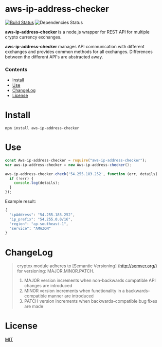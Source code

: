 aws-ip-address-checker
=======
[![Build Status](https://travis-ci.org/dutu/cryptox.svg)](https://travis-ci.org/dutu/cryptox/) ![Dependencies Status](https://david-dm.org/dutu/cryptox.svg)


**aws-ip-address-checker** is a node.js wrapper for REST API for multiple crypto currency exchanges.

**aws-ip-address-checker** manages API communication with different exchanges and  provides common methods for all exchanges. Differences between the different API's are abstracted away.


### Contents
* [Install](#install)
* [Use](#use)
* [ChangeLog](#changelog)
* [License](#license) 



# Install #

    npm install aws-ip-address-checker



# Use #

```js
const Aws-ip-address-checker = require("aws-ip-address-checker");
var aws-ip-address-checker = new Aws-ip-address-checker();
	
aws-ip-address-checker.check('54.255.183.252', function (err, details) {
  if (!err) {
    console.log(details);
  }
});
```

Example result:
```js
{
  "ipAddress": "54.255.183.252",
  "ip_prefix": "54.255.0.0/16",
  "region": "ap-southeast-1",
  "service": "AMAZON"
}
```



# ChangeLog

> cryptox module adheres to [Semantic Versioning] (http://semver.org/) for versioning: MAJOR.MINOR.PATCH.  
> 1. MAJOR version increments when non-backwards compatible API changes are introduced  
> 2. MINOR version increments when functionality in a backwards-compatible manner are introduced  
> 3. PATCH version increments when backwards-compatible bug fixes are made  


# License #

[MIT](LICENSE)